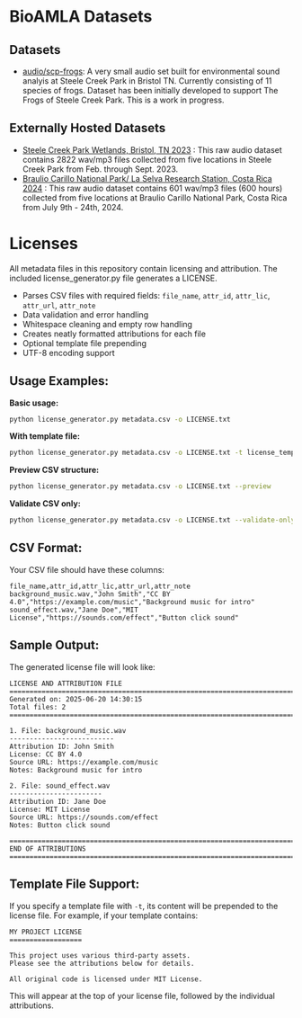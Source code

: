 # BioAMLA Datasets

## Datasets
- [audio/scp-frogs](audio/scp-frogs/): A very small audio set built for environmental sound analyis at Steele Creek Park in Bristol TN. Currently consisting of 11 species of frogs. Dataset has been initially developed to support The Frogs of Steele Creek Park. This is a work in progress. 

## Externally Hosted Datasets
- [Steele Creek Park Wetlands, Bristol, TN 2023](external/steele-creek-park-2023-raw/README.md) : 
This raw audio dataset contains 2822 wav/mp3 files collected from five locations in Steele Creek Park from Feb. through Sept. 2023. 
- [Braulio Carillo National Park/ La Selva Research Station, Costa Rica 2024](external/costa-rica-2024-raw/README) :
This raw audio dataset contains 601 wav/mp3 files (600 hours) collected from five locations at Braulio Carillo National Park, Costa Rica from July 9th - 24th, 2024.

# Licenses
All metadata files in this repository contain licensing and attribution. The included license_generator.py file generates a LICENSE.
- Parses CSV files with required fields: `file_name`, `attr_id`, `attr_lic`, `attr_url`, `attr_note`
- Data validation and error handling
- Whitespace cleaning and empty row handling
- Creates neatly formatted attributions for each file
- Optional template file prepending
- UTF-8 encoding support

## Usage Examples:

**Basic usage:**
```bash
python license_generator.py metadata.csv -o LICENSE.txt
```

**With template file:**
```bash
python license_generator.py metadata.csv -o LICENSE.txt -t license_template.txt
```

**Preview CSV structure:**
```bash
python license_generator.py metadata.csv -o LICENSE.txt --preview
```

**Validate CSV only:**
```bash
python license_generator.py metadata.csv -o LICENSE.txt --validate-only
```

## CSV Format:

Your CSV file should have these columns:
```csv
file_name,attr_id,attr_lic,attr_url,attr_note
background_music.wav,"John Smith","CC BY 4.0","https://example.com/music","Background music for intro"
sound_effect.wav,"Jane Doe","MIT License","https://sounds.com/effect","Button click sound"
```

## Sample Output:

The generated license file will look like:
```
LICENSE AND ATTRIBUTION FILE
================================================================================
Generated on: 2025-06-20 14:30:15
Total files: 2
================================================================================

1. File: background_music.wav
--------------------------
Attribution ID: John Smith
License: CC BY 4.0
Source URL: https://example.com/music
Notes: Background music for intro

2. File: sound_effect.wav
-----------------------
Attribution ID: Jane Doe
License: MIT License
Source URL: https://sounds.com/effect
Notes: Button click sound

================================================================================
END OF ATTRIBUTIONS
================================================================================
```

## Template File Support:

If you specify a template file with `-t`, its content will be prepended to the license file. For example, if your template contains:
```
MY PROJECT LICENSE
==================

This project uses various third-party assets.
Please see the attributions below for details.

All original code is licensed under MIT License.
```

This will appear at the top of your license file, followed by the individual attributions.
